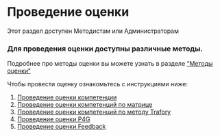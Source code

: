 # Проведение оценки

Этот раздел доступен Методистам или Администраторам 

### Для проведения оценки доступны различные методы.

Подробнее про методы оценки вы можете узнать в разделе [“Методы оценки“](/doc/metody-ocenki-2YPg3u37kK)


Чтобы провести оценку ознакомьтесь с инструкциями ниже:

1. [Проведение оценки компетенции](/doc/provedenie-ocenki-kompetencij-JYA3dBYXCA)
2. [Проведение оценки компетенций по матрице](/doc/provedenie-ocenki-kompetencij-po-matrice-Ezzc4l0Mhz)
3. [Проведение оценки компетенций по методу Trafory](/doc/provedenie-ocenki-kompetencij-po-metodu-trafory-cQdokU6Ogg)
4. [Проведение оценки P4G](/doc/provedenie-ocenki-p4g-CLC6yVWcfp)
5. [Проведение оценки Feedback](/doc/provedenie-ocenki-feedback-IUabuNTqx5)


